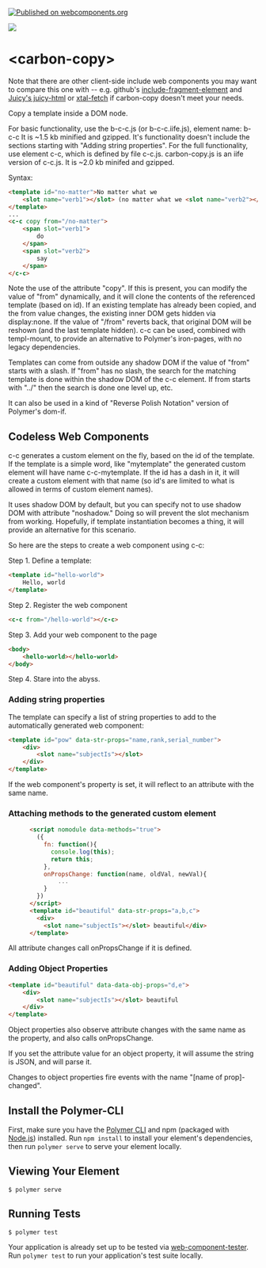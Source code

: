 [![Published on webcomponents.org](https://img.shields.io/badge/webcomponents.org-published-blue.svg)](https://www.webcomponents.org/element/bahrus/carbon-copy)

<a href="https://nodei.co/npm/carbon-copy/"><img src="https://nodei.co/npm/carbon-copy.png"></a>

# \<carbon-copy\>

Note that there are other client-side include web components you may want to compare this one with -- e.g. github's [include-fragment-element](https://github.com/github/include-fragment-element) and [Juicy's juicy-html](https://www.webcomponents.org/element/Juicy/juicy-html) or [xtal-fetch](https://www.webcomponents.org/element/bahrus/xtal-fetch) if carbon-copy doesn't meet your needs.

Copy a template inside a DOM node. 

For basic functionality, use the b-c-c.js (or b-c-c.iife.js), element name:  b-c-c  It is ~1.5 kb minified and gzipped.  It's functionality doesn't include the sections starting with "Adding string properties".  For the full functionality, use element c-c, which is defined by file c-c.js.  carbon-copy.js is an iife version of c-c.js.  It is ~2.0 kb minifed and gzipped.

Syntax:

```html
<template id="no-matter">No matter what we
    <slot name="verb1"></slot> (no matter what we <slot name="verb2"></slot>)
</template>
...
<c-c copy from="/no-matter">
    <span slot="verb1">
        do
    </span>
    <span slot="verb2">
        say
    </span>
</c-c>
```

Note the use of the attribute "copy".  If this is present, you can modify the value of "from" dynamically, and it will clone the contents of the referenced template (based on id).  If an existing template has already been copied, and the from value changes, the existing inner DOM gets hidden via display:none.  If the value of "/from" reverts back, that original DOM will be reshown (and the last template hidden).  c-c can be used, combined with templ-mount, to provide an alternative to Polymer's iron-pages, with no legacy dependencies.

Templates can come from outside any shadow DOM if the value of "from" starts with a slash.  If "from" has no slash, the search for the matching template is done within the shadow DOM of the c-c element.  If from starts with "../" then the search is done one level up, etc.



It can also be used in a kind of "Reverse Polish Notation" version of Polymer's dom-if.

## Codeless Web Components

c-c generates a custom element on the fly, based on the id of the template.  If the template is a simple word, like "mytemplate" the generated custom element will have name c-c-mytemplate.  If the id has a dash in it, it will create a custom element with that name (so id's are limited to what is allowed in terms of custom element names).  

It uses shadow DOM by default, but you can specify not to use shadow DOM with attribute "noshadow."  Doing so will prevent the slot mechanism from working.  Hopefully, if template instantiation becomes a thing, it will provide an alternative for this scenario.

So here are the steps to create a web component using c-c:

Step 1.  Define a template:

```html
<template id="hello-world">
    Hello, world
</template>
```

Step 2.  Register the web component

```html
<c-c from="/hello-world"></c-c>
```

Step 3.  Add your web component to the page

```html
<body>
    <hello-world></hello-world>
</body>
```

Step 4.  Stare into the abyss. 

### Adding string properties

The template can specify a list of string properties to add to the automatically generated web component:

```html
<template id="pow" data-str-props="name,rank,serial_number">
    <div>
        <slot name="subjectIs"></slot> 
    </div>
</template>
```

If the web component's property is set, it will reflect to an attribute with the same name.

### Attaching methods to the generated custom element

```html
      <script nomodule data-methods="true">
        ({
          fn: function(){
            console.log(this);
            return this;
          },
          onPropsChange: function(name, oldVal, newVal){
              ...
          }
        })
      </script>
      <template id="beautiful" data-str-props="a,b,c">
        <div>
          <slot name="subjectIs"></slot> beautiful</div>
      </template>
```

All attribute changes call onPropsChange if it is defined.

### Adding Object Properties

```html
<template id="beautiful" data-data-obj-props="d,e">
    <div>
        <slot name="subjectIs"></slot> beautiful
    </div>
</template>
```

Object properties also observe attribute changes with the same name as the property, and also calls onPropsChange.

If you set the attribute value for an object property, it will assume the string is JSON, and will parse it.

Changes to object properties fire events with the name "[name of prop]-changed".

<!--
```
<custom-element-demo>
  <template>
    <div>
        <style>
            div {
              background-color:cornsilk;
            }
          </style>
        <script src="https://unpkg.com//@webcomponents/webcomponentsjs/webcomponents-loader.js"></script>
        <script type="module" src="https://unpkg.com/carbon-copy@0.1.27/carbon-copy.js"></script>
      <h3><a href="https://www.youtube.com/watch?v=eAfyFTzZDMM" target="_blank">Beautiful</a></h3>
      <h4>Christina Aguilera</h4>
      <template id="no-matter">
        <style>
          :host{
            background-color:pink;
          }
          ::slotted(*){
            background-color:mediumspringgreen;
          }
        </style>
        No matter what we <slot name="verb1"></slot> (no matter what we <slot name="verb2"></slot>)
      </template>
      <script nomodule data-methods="true">
        ({
          fn: function(){
            console.log(this);
            return this;
          },
          onPropsChange: function(name, oldVal, newVal){
            debugger;
          }
        })
      </script>
      <template id="beautiful" data-str-props="a,b,c" data-obj-props="d,e">
        <style>
          div{
            background-color:burlywood;
          }
          ::slotted(*){
            color:orchid;
          }
        </style>
        <div>
          <slot name="subjectIs"></slot> beautiful
        </div>
      </template>
      <template id="down">
        <style>
          div{
            background-color:olivedrab;
          }
        </style>
        <div>So don't you bring me down today</div>
      </template>
      <template id="chorus">
          <style>
              div {
                background-color:paleturquoise;
              }
            </style>
        <c-c copy from="/beautiful">
          <span slot="subjectIs">
            <slot name="subjectIs1"></slot>
          </span>
        </c-c>
        <div>No matter what they say</div>
        <div prop-pronoun>Words
          <slot name="verb1"></slot> bring
          <slot name="pronoun1"></slot> down</div>
        <div>Oh no</div>
        <c-c copy from="/beautiful">
          <span slot="subjectIs">
            <slot name="subjectIs2"></slot>
          </span>
        </c-c>
        <div>In every single way</div>
        <div prop-pronoun>Yes words
          <slot name="verb2"></slot> bring
          <slot name="pronoun2"></slot> down</div>
        <div>Oh no</div>
        <b-c-c copy from="/down"></b-c-c>
      </template>

  
  
  
  
          <p>Don't look at me</p>
          <p>
            <div>Everyday is so wonderful</div>
            <div>Then suddenly</div>
            <div>It's hard to breathe</div>
            <div>Now and then I get insecure</div>
            <div>From all the pain</div>
            <div>I'm so ashamed</div>
          </p>
          <p>
            <b-c-c copy from="/chorus">

              <span slot="verb1">can't</span>
              <span slot="verb2">can't</span>
              <span slot="pronoun1">me</span>
              <span slot="pronoun2">me</span>
              <span slot="subjectIs1">I am</span>
              <span slot="subjectIs2">I am</span>
            </b-c-c>
          </p>
          <p>
  
            <div>To all your friends you're delirious</div>
            <div>So consumed</div>
            <div>In all your doom, ooh</div>
            <div>Trying hard to fill the emptiness</div>
            <div>The pieces gone</div>
            <div>Left the puzzle undone</div>
            <div>Ain't that the way it is</div>
          </p>
          <p>
            <b-c-c copy from="/chorus">
              <span slot="verb1">can't</span>
              <span slot="verb2">can't</span>
              <span slot="pronoun1">you</span>
              <span slot="pronoun2">you</span>
              <span slot="subjectIs1">You are</span>
              <span slot="subjectIs2">You are</span>
            </b-c-c>
          </p>
          <br>
          <b-c-c copy from="/no-matter">
            <span slot="verb1">do</span>
            <span slot="verb2">do</span>
          </b-c-c>
          <br>
          <b-c-c copy from="/no-matter">
            <span slot="verb1">say</span>
            <span slot="verb2">say</span>
          </b-c-c>
          <div>We're the song inside the tune (yeah, oh yeah)</div>
          <div>Full of beautiful mistakes</div>
          <p>
            <div>And everywhere we go (and everywhere we go)</div>
            <div>The sun will always shine (the sun will always, always, shine)</div>
            <div>And tomorrow we might awake</div>
            <div>On the other side</div>
          </p>
          <p>
            <b-c-c copy from="/chorus">
              <span slot="verb1">won't</span>
              <span slot="verb2">can't</span>
              <span slot="pronoun1">us</span>
              <span slot="pronoun2">us</span>
              <span slot="subjectIs1">We are</span>
              <span slot="subjectIs2">We are</span>
            </b-c-c> 
          </p>
          <p>
            <div>Oh, oh</div>
            <div>Don't you bring me down today</div>
            <div>Don't you bring me down, ooh</div>
            <div>Today</div>
          </p>

    </div>
    </template>
</custom-element-demo>
```
-->

## Install the Polymer-CLI

First, make sure you have the [Polymer CLI](https://www.npmjs.com/package/polymer-cli) and npm (packaged with [Node.js](https://nodejs.org)) installed. Run `npm install` to install your element's dependencies, then run `polymer serve` to serve your element locally.

## Viewing Your Element

```
$ polymer serve
```

## Running Tests

```
$ polymer test
```

Your application is already set up to be tested via [web-component-tester](https://github.com/Polymer/web-component-tester). Run `polymer test` to run your application's test suite locally.

